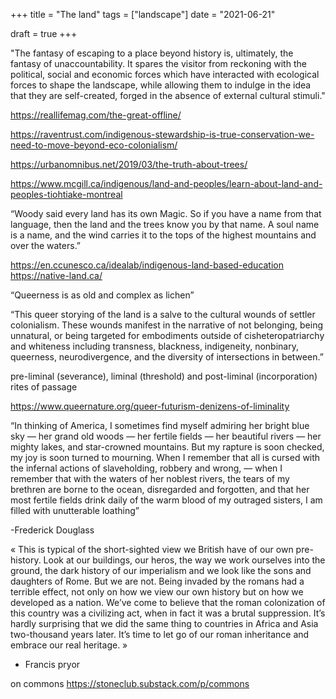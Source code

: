 +++
title = "The land"
tags = ["landscape"]
date = "2021-06-21"

draft = true
+++

"The fantasy of escaping to a place beyond history is, ultimately, the fantasy of unaccountability. It spares the visitor from reckoning with the political, social and economic forces which have interacted with ecological forces to shape the landscape, while allowing them to indulge in the idea that they are self-created, forged in the absence of external cultural stimuli."

https://reallifemag.com/the-great-offline/



https://raventrust.com/indigenous-stewardship-is-true-conservation-we-need-to-move-beyond-eco-colonialism/

https://urbanomnibus.net/2019/03/the-truth-about-trees/

https://www.mcgill.ca/indigenous/land-and-peoples/learn-about-land-and-peoples-tiohtiake-montreal

“Woody said every land has its own Magic. So if you have a name from that language, then the land and the trees know you by that name. A soul name is a name, and the wind carries it to the tops of the highest mountains and over the waters.”

https://en.ccunesco.ca/idealab/indigenous-land-based-education
https://native-land.ca/

“Queerness is as old and complex as lichen”

“This queer storying of the land is a salve to the cultural wounds of settler colonialism. These wounds manifest in the narrative of not belonging, being unnatural, or being targeted for embodiments outside of cisheteropatriarchy and whiteness including transness, blackness, indigeneity, nonbinary, queerness, neurodivergence, and the diversity of intersections in between.”

pre-liminal (severance), liminal (threshold) and post-liminal (incorporation)
rites of passage

https://www.queernature.org/queer-futurism-denizens-of-liminality


“In thinking of America, I sometimes find myself admiring her bright blue sky — her grand old woods — her fertile fields — her beautiful rivers — her mighty lakes, and star-crowned mountains. But my rapture is soon checked, my joy is soon turned to mourning. When I remember that all is cursed with the infernal actions of slaveholding, robbery and wrong, — when I remember that with the waters of her noblest rivers, the tears of my brethren are borne to the ocean, disregarded and forgotten, and that her most fertile fields drink daily of the warm blood of my outraged sisters, I am filled with unutterable loathing”

-Frederick Douglass

« This is typical of the short-sighted view we British have of our own pre-history.
Look at our buildings, our heros, the way we work ourselves into the ground, the dark history of our imperialism and we look like the sons and daughters of Rome. But we are not. Being invaded by the romans had a terrible effect, not only on how we view our own history but on how we developed as a nation. We’ve come to believe that the roman colonization of this country was a civilizing act, when in fact it was a brutal suppression. It’s hardly surprising that we did the same thing to countries in Africa and Asia two-thousand years later. It’s time to let go of our roman inheritance and embrace our real heritage. »
- Francis pryor


on commons 
https://stoneclub.substack.com/p/commons
